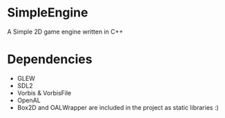 # SimpleEngine
A Simple 2D game engine written in C++

# Dependencies
  - GLEW
  - SDL2
  - Vorbis & VorbisFile
  - OpenAL
  - Box2D and OALWrapper are included in the project as static libraries :)
